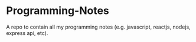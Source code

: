 # Programming-Notes
A repo to contain all my programming notes (e.g. javascript, reactjs, nodejs, express api, etc).
